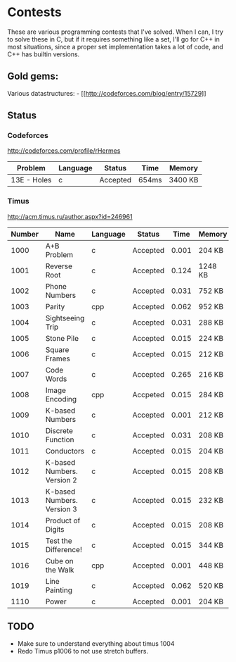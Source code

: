 # Contests

These are various programming contests that I've solved. When I can, I try to
solve these in C, but if it requires something like a set, I'll go for C++
in most situations, since a proper set implementation takes a lot of code,
and C++ has builtin versions.

## Gold gems:

Various datastructures: 
	- [[http://codeforces.com/blog/entry/15729]]

## Status

### Codeforces
http://codeforces.com/profile/rHermes

| Problem     | Language | Status   | Time  | Memory  |
| ----------- | -------- | -------- | ----- | ------- |
| 13E - Holes | c        | Accepted | 654ms | 3400 KB |

### Timus
http://acm.timus.ru/author.aspx?id=246961

| Number | Name                       | Language | Status   | Time  | Memory  |
| ------ | -------------------------- | -------- | -------- | ----- | ------- |
| 1000   | A+B Problem                | c        | Accepted | 0.001 | 204 KB  |
| 1001   | Reverse Root               | c        | Accepted | 0.124 | 1248 KB |
| 1002   | Phone Numbers              | c        | Accepted | 0.031 | 752 KB  |
| 1003   | Parity                     | cpp      | Accepted | 0.062 | 952 KB  |
| 1004   | Sightseeing Trip           | c        | Accepted | 0.031 | 288 KB  |
| 1005   | Stone Pile                 | c        | Accepted | 0.015 | 224 KB  |
| 1006   | Square Frames              | c        | Accepted | 0.015 | 212 KB  |
| 1007   | Code Words                 | c        | Accepted | 0.265 | 216 KB  |
| 1008   | Image Encoding             | cpp      | Accpeted | 0.015 | 284 KB  |
| 1009   | K-based Numbers            | c        | Accepted | 0.001 | 212 KB  |
| 1010   | Discrete Function          | c        | Accepted | 0.031 | 208 KB  |
| 1011   | Conductors                 | c        | Accepted | 0.015 | 204 KB  |
| 1012   | K-based Numbers. Version 2 | c        | Accepted | 0.015 | 208 KB  |
| 1013   | K-based Numbers. Version 3 | c        | Accepted | 0.015 | 232 KB  |
| 1014   | Product of Digits          | c        | Accepted | 0.015 | 208 KB  |
| 1015   | Test the Difference!       | c        | Accepted | 0.015 | 344 KB  |
| 1016   | Cube on the Walk           | cpp      | Accepted | 0.001 | 448 KB  |
| 1019   | Line Painting              | c        | Accepted | 0.062 | 520 KB  |
| 1110   | Power                      | c        | Accepted | 0.001 | 204 KB  |

## TODO

+ Make sure to understand everything about timus 1004
+ Redo Timus p1006 to not use stretch buffers.
